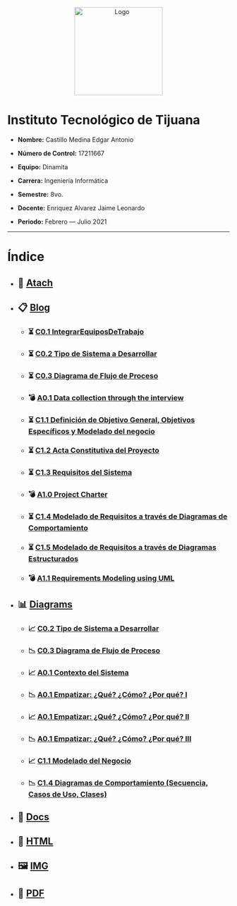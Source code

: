 <p align="center">
    <img alt="Logo" src="https://www.tijuana.tecnm.mx/wp-content/themes/tecnm/images/logo_TECT.png" width=200 height=200>
</p>

# Instituto Tecnológico de Tijuana

- **Nombre:** Castillo Medina Edgar Antonio

- **Número de Control:** 17211667

- **Equipo:** Dinamita

- **Carrera:** Ingeniería Informática

- **Semestre:** 8vo.

- **Docente:** Enriquez Alvarez Jaime Leonardo

- **Periodo:** Febrero — Julio 2021

___

# Índice

* ## :paperclip: [Atach](https://github.com/edgarcastillo17/avscastillo/tree/main/atach "Atach")

* ## :clipboard: [Blog](https://github.com/edgarcastillo17/avscastillo/tree/main/blog "Blog")
    * ### :hourglass_flowing_sand: [C0.1 IntegrarEquiposDeTrabajo](https://github.com/edgarcastillo17/avscastillo/blob/main/blog/C0.1_IntegrarEquiposDeTrabajo.md "C0.1_IntegrarEquiposDeTrabajo")
    * ### :hourglass_flowing_sand: [C0.2 Tipo de Sistema a Desarrollar](https://github.com/edgarcastillo17/avscastillo/blob/main/blog/C0.2_Tipo_de_Sistema_Desarrollar.md "C0.2 Tipo de Sistema a Desarrollar")
    * ### :hourglass_flowing_sand: [C0.3 Diagrama de Flujo de Proceso](https://github.com/edgarcastillo17/avscastillo/blob/main/blog/C0.3_DiagramadeFlujo_Proceso.md "C0.3 Diagrama de Flujo de Proceso")
    * ### :bomb: [A0.1 Data collection through the interview](https://github.com/edgarcastillo17/avscastillo/blob/main/blog/A0.1_Compilation_Interview.md "A0.1 Recopilación Entrevista")
    * ### :hourglass_flowing_sand: [C1.1 Definición de Objetivo General, Objetivos Específicos y Modelado del negocio](https://github.com/edgarcastillo17/avscastillo/blob/main/blog/C1.1_ObjetivosGenerales_Especificos.md "C1.1 Definición de Objetivo General, Objetivos Específicos y Modelado del negocio")
    * ### :hourglass_flowing_sand: [C1.2 Acta Constitutiva del Proyecto](https://github.com/edgarcastillo17/avscastillo/blob/main/blog/C1.2_ActaConstitutiva_delProyecto.md "C1.2 Acta Constitutiva del Proyecto")
    * ### :hourglass_flowing_sand: [C1.3 Requisitos del Sistema](https://github.com/edgarcastillo17/avscastillo/blob/main/blog/C1.3_Requisitos_del_Sistema.md "C1.3 Requisitos del Sistema")
    * ### :bomb: [A1.0 Project Charter](https://github.com/edgarcastillo17/avscastillo/blob/main/blog/A1.0_ProjectCharter.md "A1.0 Project Charter")
    * ### :hourglass_flowing_sand: [C1.4 Modelado de Requisitos a través de Diagramas de Comportamiento](https://github.com/edgarcastillo17/avscastillo/blob/main/blog/C1.4_UML_Casos_de_uso_secuencia_clases.md "C1.4 Modelado de Requisitos a través de diagramas de comportamiento (casos de uso, secuencia, clases)")
    * ### :hourglass_flowing_sand: [C1.5 Modelado de Requisitos a través de Diagramas Estructurados](https://github.com/edgarcastillo17/avscastillo/blob/main/blog/C1.5_UML_Estado_componentes_distribucion.md "C1.5 Modelado de Requisitos a través de Diagramas Estructurados (estados, componentes, distribución)")
    * ### :bomb: [A1.1 Requirements Modeling using UML](https://github.com/edgarcastillo17/avscastillo/blob/main/blog/A1.1_UML_RequirementsModeling.md "A1.1 Requirements Modeling using UML")

* ## :bar_chart: [Diagrams](https://github.com/edgarcastillo17/avscastillo/tree/main/diagrams "Diagrams")
    * ### :chart_with_upwards_trend: [C0.2 Tipo de Sistema a Desarrollar](https://github.com/edgarcastillo17/avscastillo/blob/main/diagrams/C0.2.FlujoInteraccion.png "Flujo de Interacción")
    * ### :chart_with_downwards_trend: [C0.3 Diagrama de Flujo de Proceso](https://github.com/edgarcastillo17/avscastillo/blob/main/diagrams/C0.3_Diagrama.png "Flujo de Proceso")
    * ### :chart_with_upwards_trend: [A0.1 Contexto del Sistema](https://raw.githubusercontent.com/edgarcastillo17/avscastillo/main/diagrams/A0.1_Context.png "Contexto del Sistema")
    * ### :chart_with_downwards_trend: [A0.1 Empatizar: ¿Qué? ¿Cómo? ¿Por qué? I](https://raw.githubusercontent.com/edgarcastillo17/avscastillo/main/diagrams/A0.1_WhatHowWhy_1.png "Empatizar: ¿Qué? ¿Cómo? ¿Por qué?")
    * ### :chart_with_upwards_trend: [A0.1 Empatizar: ¿Qué? ¿Cómo? ¿Por qué? II](https://raw.githubusercontent.com/edgarcastillo17/avscastillo/main/diagrams/A0.1_WhatHowWhy_2.png "Empatizar: ¿Qué? ¿Cómo? ¿Por qué?")
    * ### :chart_with_downwards_trend: [A0.1 Empatizar: ¿Qué? ¿Cómo? ¿Por qué? III](https://raw.githubusercontent.com/edgarcastillo17/avscastillo/main/diagrams/A0.1_WhatHowWhy_3.png "Empatizar: ¿Qué? ¿Cómo? ¿Por qué?")
    * ### :chart_with_upwards_trend: [C1.1 Modelado del Negocio](https://github.com/edgarcastillo17/avscastillo/tree/main/diagrams/C1.1_ObjetivosGenerales_especificos "Modelado del Negocio")
    * ### :chart_with_downwards_trend: [C1.4 Diagramas de Comportamiento (Secuencia, Casos de Uso, Clases)](https://github.com/edgarcastillo17/avscastillo/tree/main/diagrams/C1.4_UML_Casos_de_uso_secuencia_clases "C1.4 Diagramas de Comportamiento (Secuencia, Casos de Uso, Clases)")

* ## :open_file_folder: [Docs](https://github.com/edgarcastillo17/avscastillo/tree/main/docs "Docs")

* ## :page_facing_up: [HTML](https://github.com/edgarcastillo17/avscastillo/tree/main/html "HTML")

* ## :framed_picture: [IMG](https://github.com/edgarcastillo17/avscastillo/tree/main/img "IMG")

* ##  :notebook_with_decorative_cover: [PDF](https://github.com/edgarcastillo17/avscastillo/tree/main/pdf "PDF")
